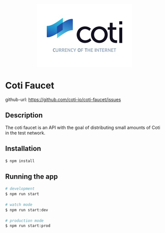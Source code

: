 <p align="center"><img src="/src/assets/logo-slogan-300x200.jpg" alt="logo"></p>

# Coti Faucet

github-url: https://github.com/coti-io/coti-faucet/issues

## Description
The coti faucet is an API with the goal of distributing small amounts of Coti in the test network.

## Installation

```bash
$ npm install
```

## Running the app

```bash
# development
$ npm run start

# watch mode
$ npm run start:dev

# production mode
$ npm run start:prod
```